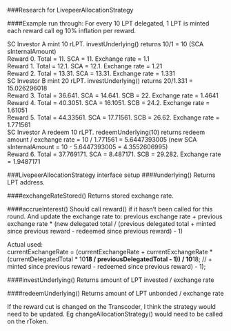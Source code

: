 ###Research for LivepeerAllocationStrategy

####Example run through:
For every 10 LPT delegated, 1 LPT is minted each reward call eg 10% inflation per reward.

SC Investor A mint 10 rLPT. investUnderlying() returns 10/1 = 10 (SCA sInternalAmount)  
Reward 0. Total = 11. SCA = 11. Exchange rate = 1.1  
Reward 1. Total = 12.1. SCA = 12.1. Exchange rate = 1.21  
Reward 2. Total = 13.31. SCA = 13.31. Exchange rate = 1.331  
SC Investor B mint 20 rLPT. investUnderlying() returns 20/1.331 = 15.026296018  
Reward 3. Total = 36.641. SCA = 14.641. SCB = 22. Exchange rate = 1.4641  
Reward 4. Total = 40.3051. SCA = 16.1051. SCB = 24.2. Exchange rate = 1.61051  
Reward 5. Total = 44.33561. SCA = 17.71561. SCB = 26.62. Exchange rate = 1.771561  
SC Investor A redeem 10 rLPT. redeemUnderlying(10) returns redeem amount / exchange rate = 10 / 1.771561 = 5.6447393005 (new SCA sInternalAmount = 10 - 5.6447393005 = 4.3552606995)  
Reward 6. Total = 37.769171. SCA = 8.487171. SCB = 29.282. Exchange rate = 1.9487171  

###LivepeerAllocationStrategy interface setup
####underlying()
Returns LPT address.

####exchangeRateStored()
Returns stored exchange rate.

####accrueInterest()
Should call reward() if it hasn’t been called for this round.
And update the exchange rate to:
previous exchange rate + previous exchange rate * (new delegated total / (previous delegated total + minted since previous reward - redeemed since previous reward) - 1)

Actual used:         
currentExchangeRate = (currentExchangeRate + currentExchangeRate * (currentDelegatedTotal * 10**18 / previousDelegatedTotal - 1)) / 10**18; // + minted since previous reward - redeemed since previous reward) - 1);

####investUnderlying()
Returns amount of LPT invested / exchange rate

####redeemUnderlying()
Returns amount of LPT unbonded / exchange rate

If the reward cut is changed on the Transcoder, I think the strategy would need to be updated.
Eg changeAllocationStrategy() would need to be called on the rToken.
